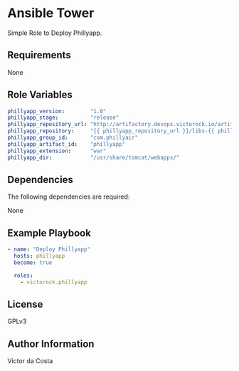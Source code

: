 Ansible Tower
=========

Simple Role to Deploy Phillyapp.

Requirements
------------

None

Role Variables
--------------

```YAML
phillyapp_version:        "1.0"
phillyapp_stage:          "release"
phillyapp_repository_url: "http://artifactory.devops.victorock.io/artifactory/"
phillyapp_repository:     "{{ phillyapp_repository_url }}/libs-{{ phillyapp_stage }}-local"
phillyapp_group_id:       "com.phillyair"
phillyapp_artifact_id:    "phillyapp"
phillyapp_extension:      "war"
phillyapp_dir:            "/usr/share/tomcat/webapps/"
```

Dependencies
------------

The following dependencies are required:

None

Example Playbook
----------------

```YAML
- name: "Deploy Phillyapp"
  hosts: phillyapp
  become: true

  roles:
    - victorock.phillyapp
```

License
-------

GPLv3

Author Information
------------------

Victor da Costa
